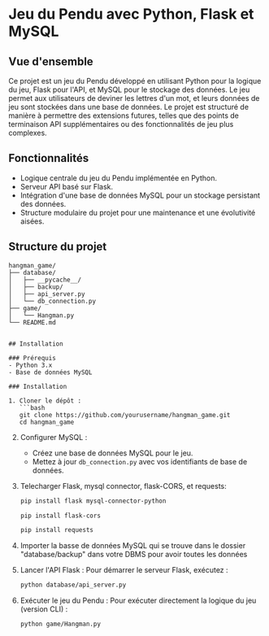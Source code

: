 

# Jeu du Pendu avec Python, Flask et MySQL

## Vue d'ensemble
Ce projet est un jeu du Pendu développé en utilisant Python pour la logique du jeu, Flask pour l'API, et MySQL pour le stockage des données. Le jeu permet aux utilisateurs de deviner les lettres d'un mot, et leurs données de jeu sont stockées dans une base de données. Le projet est structuré de manière à permettre des extensions futures, telles que des points de terminaison API supplémentaires ou des fonctionnalités de jeu plus complexes.

## Fonctionnalités
- Logique centrale du jeu du Pendu implémentée en Python.
- Serveur API basé sur Flask.
- Intégration d'une base de données MySQL pour un stockage persistant des données.
- Structure modulaire du projet pour une maintenance et une évolutivité aisées.

## Structure du projet
```
hangman_game/
├── database/
│   ├── __pycache__/           
│   ├── backup/                
│   ├── api_server.py          
│   └── db_connection.py       
├── game/
│   └── Hangman.py
└── README.md     
         

## Installation

### Prérequis
- Python 3.x
- Base de données MySQL

### Installation

1. Cloner le dépôt :
   ```bash
   git clone https://github.com/yourusername/hangman_game.git
   cd hangman_game
   ```

2. Configurer MySQL :
   - Créez une base de données MySQL pour le jeu.
   - Mettez à jour `db_connection.py` avec vos identifiants de base de données.

3. Telecharger Flask, mysql connector, flask-CORS, et requests:
   ```bash
   pip install flask mysql-connector-python
   ```

   ```bash
   pip install flask-cors
   ```

   ```bash
   pip install requests
   ```

4. Importer la basse de données MySQL qui se trouve dans le dossier "database/backup" dans votre DBMS
pour avoir toutes les données

5. Lancer l'API Flask :
   Pour démarrer le serveur Flask, exécutez :
   ```bash
   python database/api_server.py
   ```

6. Exécuter le jeu du Pendu :
   Pour exécuter directement la logique du jeu (version CLI) :
   ```bash
   python game/Hangman.py
   ```



